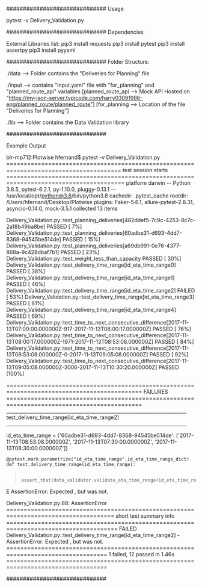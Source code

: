 ##############################
Usage

pytest -v Delivery_Validation.py

##############################
Dependencies

External Libraries list:
pip3 install requests
pip3 install pytest
pip3 install assertpy
pip3 install pyyaml

##############################
Folder Structure:

./data --> Folder contains the "Deliveries for Planning" file

./input --> contains "input.yaml" file with "for_planning" and "planned_route_api" variables
        [planned_route_api --> Mock API Hosted on "https://my-json-server.typicode.com/harry03091986-eng/planned_route/planned_route"]
        [for_planning --> Location of the file "Deliveries for Planning"]

./lib --> Folder contains the Data Validation library

##############################

Example Output

blr-mp712:Plotwise hfernand$ pytest -v Delivery_Validation.py
======================================================================================= test session starts ========================================================================================
platform darwin -- Python 3.8.5, pytest-6.2.1, py-1.10.0, pluggy-0.13.1 -- /usr/local/opt/python@3.8/bin/python3.8
cachedir: .pytest_cache
rootdir: /Users/hfernand/Desktop/Plotwise
plugins: Faker-5.6.1, allure-pytest-2.8.31, asyncio-0.14.0, mock-3.5.1
collected 13 items

Delivery_Validation.py::test_planning_deliveries[482ddef5-7c9c-4253-8c7c-2a18b49ba8be] PASSED                                                                                                [  7%]
Delivery_Validation.py::test_planning_deliveries[60adbe31-d693-4dd7-8368-94545be514de] PASSED                                                                                                [ 15%]
Delivery_Validation.py::test_planning_deliveries[a69db991-0e76-4377-868a-9c428dbaf7b1] PASSED                                                                                                [ 23%]
Delivery_Validation.py::test_weight_less_than_capacity PASSED                                                                                                                                [ 30%]
Delivery_Validation.py::test_delivery_time_range[id_eta_time_range0] PASSED                                                                                                                  [ 38%]
Delivery_Validation.py::test_delivery_time_range[id_eta_time_range1] PASSED                                                                                                                  [ 46%]
Delivery_Validation.py::test_delivery_time_range[id_eta_time_range2] FAILED                                                                                                                  [ 53%]
Delivery_Validation.py::test_delivery_time_range[id_eta_time_range3] PASSED                                                                                                                  [ 61%]
Delivery_Validation.py::test_delivery_time_range[id_eta_time_range4] PASSED                                                                                                                  [ 69%]
Delivery_Validation.py::test_time_to_next_consecutive_difference[2017-11-13T07:00:00.000000Z-917-2017-11-13T08:00:17.000000Z] PASSED                                                         [ 76%]
Delivery_Validation.py::test_time_to_next_consecutive_difference[2017-11-13T08:00:17.000000Z-1971-2017-11-13T08:53:08.000000Z] PASSED                                                        [ 84%]
Delivery_Validation.py::test_time_to_next_consecutive_difference[2017-11-13T08:53:08.000000Z-0-2017-11-13T09:05:08.000000Z] PASSED                                                           [ 92%]
Delivery_Validation.py::test_time_to_next_consecutive_difference[2017-11-13T09:05:08.000000Z-3006-2017-11-13T10:30:20.000000Z] PASSED                                                        [100%]

============================================================================================= FAILURES =============================================================================================
___________________________________________________________________________ test_delivery_time_range[id_eta_time_range2] ___________________________________________________________________________

id_eta_time_range = {'60adbe31-d693-4dd7-8368-94545be514de': ['2017-11-13T08:53:08.000000Z', '2017-11-13T07:30:00.000000Z', '2017-11-13T08:30:00.000000Z']}

    @pytest.mark.parametrize("id_eta_time_range",id_eta_time_range_dict)
    def test_delivery_time_range(id_eta_time_range):
>       assert_that(data_validator.validate_eta_time_range(id_eta_time_range)).is_true()
E       AssertionError: Expected <True>, but was not.

Delivery_Validation.py:88: AssertionError
===================================================================================== short test summary info ======================================================================================
FAILED Delivery_Validation.py::test_delivery_time_range[id_eta_time_range2] - AssertionError: Expected <True>, but was not.
=================================================================================== 1 failed, 12 passed in 1.46s ===================================================================================

##############################